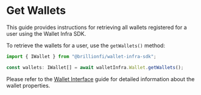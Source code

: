 # Get Wallets

This guide provides instructions for retrieving all wallets registered for a user using the Wallet Infra SDK.

To retrieve the wallets for a user, use the `getWallets()` method:

```ts
import { IWallet } from "@brillionfi/wallet-infra-sdk";

const wallets: IWallet[] = await walletInfra.Wallet.getWallets();
```

Please refer to the [Wallet Interface](wallet-interface.md) guide for detailed information about the wallet properties.
